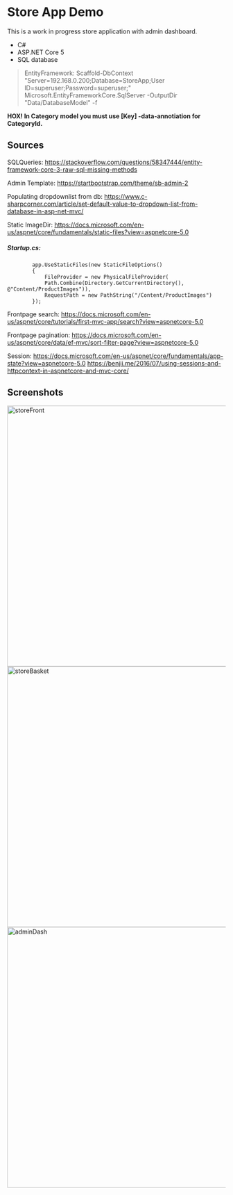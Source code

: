 # Store App Demo
This is a work in progress store application with admin dashboard.

<div>
<ul>
	<li>C#</li>
	<li>ASP.NET Core 5</li>
	<li>SQL database</li>
</ul>
</div>



> EntityFramework:
Scaffold-DbContext "Server=192.168.0.200;Database=StoreApp;User ID=superuser;Password=superuser;" Microsoft.EntityFrameworkCore.SqlServer -OutputDir "Data/DatabaseModel" -f

<b>HOX! In Category model you must use [Key] -data-annotiation for CategoryId.</b>


## Sources

SQLQueries:
https://stackoverflow.com/questions/58347444/entity-framework-core-3-raw-sql-missing-methods

Admin Template:
https://startbootstrap.com/theme/sb-admin-2

Populating dropdownlist from db:
https://www.c-sharpcorner.com/article/set-default-value-to-dropdown-list-from-database-in-asp-net-mvc/

Static ImageDir:
https://docs.microsoft.com/en-us/aspnet/core/fundamentals/static-files?view=aspnetcore-5.0
##### Startup.cs:
            app.UseStaticFiles(new StaticFileOptions()
            {
                FileProvider = new PhysicalFileProvider(
                Path.Combine(Directory.GetCurrentDirectory(), @"Content/ProductImages")),
                RequestPath = new PathString("/Content/ProductImages")
            });


Frontpage search:
https://docs.microsoft.com/en-us/aspnet/core/tutorials/first-mvc-app/search?view=aspnetcore-5.0

Frontpage pagination:
https://docs.microsoft.com/en-us/aspnet/core/data/ef-mvc/sort-filter-page?view=aspnetcore-5.0

Session:
https://docs.microsoft.com/en-us/aspnet/core/fundamentals/app-state?view=aspnetcore-5.0
https://benjii.me/2016/07/using-sessions-and-httpcontext-in-aspnetcore-and-mvc-core/


## Screenshots

<a data-flickr-embed="true" href="https://www.flickr.com/photos/55156353@N07/51686986984/in/dateposted-public/" title="storeFront"><img src="https://live.staticflickr.com/65535/51686986984_69fb9b573f_w.jpg" width="600"  alt="storeFront"></a>
<br />
<a data-flickr-embed="true" href="https://www.flickr.com/photos/55156353@N07/51686578103/in/dateposted-public/" title="storeBasket"><img src="https://live.staticflickr.com/65535/51686578103_84c4d0b50c_w.jpg" width="600" alt="storeBasket"></a>
<br />
<a data-flickr-embed="true" href="https://www.flickr.com/photos/55156353@N07/51686302631/in/dateposted-public/" title="adminDash"><img src="https://live.staticflickr.com/65535/51686302631_5e2a48ed4e_w.jpg" width="600"  alt="adminDash"></a>
